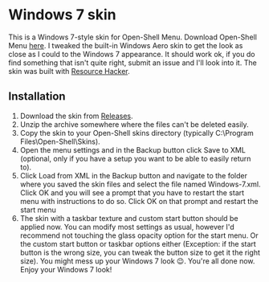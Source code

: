 # Windows 7 skin
This is a Windows 7-style skin for Open-Shell Menu. Download Open-Shell Menu [here](https://github.com/open-shell-menu/releases/latest/). I tweaked the built-in Windows Aero skin to get the look as close as I could to the Windows 7 appearance. It should work ok, if you do find something that isn't quite right, submit an issue and I'll look into it. The skin was built with [Resource Hacker](www.angusj.com/resourcehacker/).
## Installation
1. Download the skin from [Releases](https://github.com/NoTouchingthePC/Windows-7-skin/releases/latest/).
2. Unzip the archive somewhere where the files can't be deleted easily.
3. Copy the skin to your Open-Shell skins directory (typically C:\Program Files\Open-Shell\Skins).
4. Open the menu settings and in the Backup button click Save to XML (optional, only if you have a setup you want to be able to easily return to).
5. Click Load from XML in the Backup button and navigate to the folder where you saved the skin files and select the file named Windows-7.xml. Click OK and you will see a prompt that you have to restart the start menu with instructions to do so. Click OK on that prompt and restart the start menu
6. The skin with a taskbar texture and custom start button should be applied now. You can modify most settings as usual, however I'd recommend not touching the glass opacity option for the start menu. Or the custom start button or taskbar options either (Exception: if the start button is the wrong size, you can tweak the button size to get it the right size). You might mess up your Windows 7 look 😉.
You're all done now. Enjoy your Windows 7 look!
